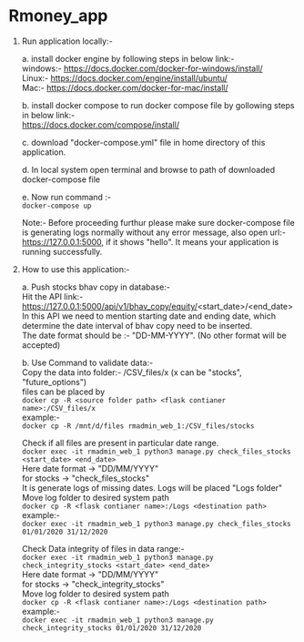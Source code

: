 # Rmoney_app

1. Run application locally:-

   a. install docker engine by following steps in below link:- <br />
      windows:- https://docs.docker.com/docker-for-windows/install/ <br />
      Linux:- https://docs.docker.com/engine/install/ubuntu/ <br />
      Mac:- https://docs.docker.com/docker-for-mac/install/ <br />
      
   b. install docker compose to run docker compose file by gollowing steps in below link:- <br />
      https://docs.docker.com/compose/install/ <br />
      
   c. download "docker-compose.yml" file in home directory of this application.
   
   d. In local system open terminal and browse to path of downloaded docker-compose file
   
   e. Now run command :-<br /> ```docker-compose up```

   Note:- Before proceeding furthur please make sure docker-compose file is generating logs normally without any error message, also open url:- https://127.0.0.1:5000, if it shows "hello". It means your application is running successfully.
   
   
   
2. How to use this application:-

   a. Push stocks bhav copy in database:- <br />
      Hit the API link:- https://127.0.0.1:5000/api/v1/bhav_copy/equity/<start_date>/<end_date>  <br />
      In this API we need to mention starting date and ending date, which determine the date interval of bhav copy need to be inserted.  <br />
      The date format should be :- "DD-MM-YYYY". (No other format will be accepted)  <br />

   b. Use Command to validate data:-  <br />
      Copy the data into folder:- /CSV_files/x    (x can be "stocks", "future_options")  <br />
      files can be placed by  <br />
        ```docker cp -R <source folder path> <flask contianer name>:/CSV_files/x```  <br />
      example:-  <br />
        ```docker cp -R /mnt/d/files rmadmin_web_1:/CSV_files/stocks```  <br />
      
  
      Check if all files are present in particular date range.  <br />
        ```docker exec -it rmadmin_web_1 python3 manage.py check_files_stocks <start_date> <end_date>```  <br />
        Here date format -> "DD/MM/YYYY"  <br />
        for stocks -> "check_files_stocks"  <br />
        It is generate logs of missing dates. Logs will be placed "Logs folder"  <br />
      Move log folder to desired system path  <br />
        ```docker cp -R <flask contianer name>:/Logs <destination path>```  <br />
      example:-  <br />
        ```docker exec -it rmadmin_web_1 python3 manage.py check_files_stocks 01/01/2020 31/12/2020```  <br />
      
  
      Check Data integrity of files in data range:-  <br />
        ```docker exec -it rmadmin_web_1 python3 manage.py check_integrity_stocks <start_date> <end_date>```  <br />
        Here date format -> "DD/MM/YYYY"  <br />
        for stocks -> "check_integrity_stocks"  <br />
      Move log folder to desired system path  <br />
        ```docker cp -R <flask contianer name>:/Logs <destination path>```  <br />
      example:-  <br />
        ```docker exec -it rmadmin_web_1 python3 manage.py check_integrity_stocks 01/01/2020 31/12/2020```  <br />
   
  
      
   
